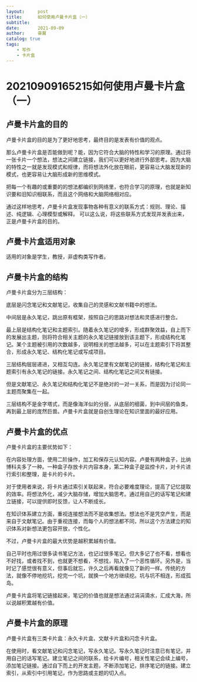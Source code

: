 ```yaml
---
layout:     post
title:      如何使用卢曼卡片盒（一）
subtitle:   
date:       2021-09-09
author:     奋翼
catalog: true
tags:
    - 写作
    - 卡片盒
---
```



# 20210909165215如何使用卢曼卡片盒（一）

## 卢曼卡片盒的目的

卢曼卡片盒的目的是为了更好地思考，最终目的是发表有价值的观点。

那么卢曼卡片盒是否能做到呢？能，因为它符合大脑的特性和学习的原理。通过将一张卡片一个想法，想法之间建立链接，我们可以更好地进行外部思考。因为大脑的特性之一就是发现模式和规律，而将想法外化放在眼前，更容易让大脑发现新的模式，也更容易让大脑形成新的思维模式。

把每一个有趣的或重要的的想法都编织到网络里，也符合学习的原理，也就是新知识要和旧知识相联系，而且这个网络和大脑网络相对应。

通过这样地思考，卢曼卡片盒发现事物各种有意义的联系方式：规则、理论、描述、纯逻辑、心理模型或解释。
可以这么说，将这些联系方式发现并发表出来，正是卢曼卡片盒的目的。

## 卢曼卡片盒适用对象

适用的对象是学生，教授，非虚构类写作者。

## 卢曼卡片盒的结构

卢曼卡片盒分为三层结构：

底层是闪念笔记和文献笔记，收集自己的灵感和文献书籍中的想法。

中间层是永久笔记，跳出原有框架，按照自己的思路对想法和灵感进行整合。

最上层是结构化笔记和主题索引。随着永久笔记的增多，形成群聚效益，自上而下的发展出主题，则将符合相关主题的永久笔记链接放到该主题下，形成结构化笔记。某个主题被引用的次数越多，说明相关的想法越多，可以在主题索引下将其整合，形成永久笔记、结构化笔记或写成项目。

三层结构层层递进，又相互勾连。永久笔记里有文献笔记的链接，结构化笔记和主题索引有永久笔记的链接。永久笔记之间、结构化笔记之间又有链接。

但是文献笔记、永久笔记和结构化笔记不是绝对的一对一关系，而是因为讨论同一主题而聚集在一起。

三层结构不是金字塔式，而是像海洋似的分层，从底层的细菌，到中间层的鱼类，再到最上层的庞然巨兽。卢曼卡片盒就是自创生理论在知识里面的最好应用。

## 卢曼卡片盒的优点

卢曼卡片盒的主要优势如下：

在内容处理方面，使用二阶操作，加工和保存元认知内容。卢曼有两种盒子，比纳博科夫多了一种。一种盒子存放卡片内容本身，第二种盒子是监控卡片，对卡片进行索引和整理，是卡片的卡片。

对于使用者来说，将卡片通过索引关联起来，符合必要难度理论，提高了记忆提取的效率。将想法外化，减少大脑存储，增加大脑思考。通过用自己的话写笔记和建立链接，可以提供即时反馈，让人不断成长。

在知识体系建立方面，重视连接想法而不是收集想法。想法也不是凭空产生，而是来自于文献笔记。由于重视连接，而每个人的想法都不同，所以这个方法建立的知识体系对新想法更包容开放，个性化。

不过，卢曼卡片盒的最大优势是越积累越有价值。

自己平时也用过很多读书笔记方法，也记过很多笔记。但大多记了也不看，想看也不好找，或者找不到，也就更不想看，不想找，陷入了一个恶性循环。另外是，当时记了感觉很有意义，但事后就忘，许久之后再看就像见了新的一样。传统的方法，就像不停地挖坑，挖完一个坑，就换一个地方继续挖。坑与坑不相连，形成孤岛。

卢曼卡片盒将笔记链接起来，笔记的价值也就是想法通过涓涓滴水，汇成大海，所以说越积累越有价值。

## 卢曼卡片盒的原理

卢曼卡片盒有三类卡片盒：永久卡片盒、文献卡片盒和闪念卡片盒。

在使用时，看文献笔记和闪念笔记，写永久笔记。写永久笔记时注意已有笔记，并用自己的话写笔记。建立笔记之间的联系，给卡片编号，相关性笔记会续上编号，添加笔记链接。通过自下而上的开发主题，不断添加笔记，排序笔记的链接。建立索引，从索引中引用笔记，作为思路或主题的切入点。
